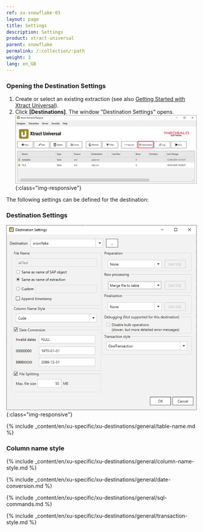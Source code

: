 ```yaml
---
ref: xu-snowflake-03
layout: page
title: Settings
description: Settings
product: xtract-universal
parent: snowflake
permalink: /:collection/:path
weight: 3
lang: en_GB
---
```

### Opening the Destination Settings
1. Create or select an existing extraction (see also [Getting Started with Xtract Universal](../../getting-started/define-a-table-extraction)).
2. Click **[Destinations]**. The window "Destination Settings" opens.
![Destination-settings](/img/content/xu/xu_designer_destination.png){:class="img-responsive"}

The following settings can be defined for the destination:  

### Destination Settings

![Snowflake-Destination- Settings](/img/content/xu/snowflake/snowflake-destination-spec-settings.png){:class="img-responsive"}

{% include _content/en/xu-specific/xu-destinations/general/table-name.md %}
### Column name style
{% include _content/en/xu-specific/xu-destinations/general/column-name-style.md %}

{% include _content/en/xu-specific/xu-destinations/general/date-conversion.md %}

{% include _content/en/xu-specific/xu-destinations/general/sql-commands.md %}

{% include _content/en/xu-specific/xu-destinations/general/transaction-style.md %}